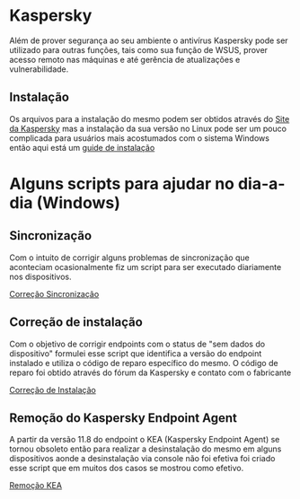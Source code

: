 # Kaspersky 

Além de prover segurança ao seu ambiente o antivírus Kaspersky pode ser utilizado para outras funções, tais como sua função de WSUS, prover acesso remoto nas máquinas e até gerência de atualizações e vulnerabilidade.

## Instalação

Os arquivos para a instalação do mesmo podem ser obtidos através do [Site da Kaspersky](https://www.kaspersky.com/small-to-medium-business-security/downloads/endpoint?icid=gl_sup-site_trd_ona_oth__onl_b2b_klsupport_tri-dl____kes___) mas a instalação da sua versão no Linux pode ser um pouco complicada para usuários mais acostumados com o sistema Windows então aqui está um [guide de instalação](https://github.com/JustHobbs/KasperskyGuide/tree/Correção-Dispositivos-Sem-Dados/Instalação)

# Alguns scripts para ajudar no dia-a-dia (Windows)

## Sincronização
Com o intuito de corrigir alguns problemas de sincronização que aconteciam ocasionalmente fiz um script para ser executado diariamente nos dispositivos.

[Correção Sincronização](https://github.com/JustHobbs/KasperskyGuide/blob/Correção-Dispositivos-Sem-Dados/Scripts/Finalizados/SincronizarAoKSCv3_0.py)

## Correção de instalação
Com o objetivo de corrigir endpoints com o status de "sem dados do dispositivo" formulei esse script que identifica a versão do endpoint instalado e utiliza o código de reparo específico do mesmo.
O código de reparo foi obtido através do fórum da Kaspersky e contato com o fabricante

[Correção de Instalação](https://github.com/JustHobbs/KasperskyGuide/blob/Correção-Dispositivos-Sem-Dados/Scripts/Finalizados/CorrecaoSemDados.py)

## Remoção do Kaspersky Endpoint Agent
A partir da versão 11.8 do endpoint o KEA (Kaspersky Endpoint Agent) se tornou obsoleto então para realizar a desinstalação do mesmo em alguns dispositivos aonde a desinstalação via console não foi efetiva foi criado esse script que em muitos dos casos se mostrou como efetivo.

[Remoção KEA](https://github.com/JustHobbs/KasperskyGuide/blob/Correção-Dispositivos-Sem-Dados/Scripts/Finalizados/RemovedorAutomatizadoKEA.ps1)
